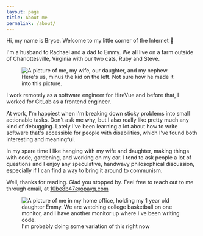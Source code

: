 ```yaml
---
layout: page
title: About me
permalink: /about/
---
```

Hi, my name is Bryce. Welcome to my little corner of the Internet 👋

I'm a husband to Rachael and a dad to Emmy. We all live on a farm outside of Charlottesville, Virginia with our two cats, Ruby and Steve.

<figure>
<img alt="A picture of me, my wife, our daughter, and my nephew." src="{{ "/images/couch.jpg" | absolute_url }}"/>
<figcaption>Here's us, minus the kid on the left. Not sure how he made it into this picture.</figcaption>
</figure>

I work remotely as a software engineer for HireVue and before that, I worked for GitLab as a frontend engineer.

At work, I'm happiest when I'm breaking down sticky problems into small actionable tasks. Don't ask me why, but I also really like pretty much any kind of debugging. Lately I've been learning a lot about how to write software that's accessible for people with disabilities, which I've found both interesting and meaningful.

In my spare time I like hanging with my wife and daughter, making things with code, gardening, and working on my car. I tend to ask people a lot of questions and I enjoy any speculative, handwavy philosophical discussion, especially if I can find a way to bring it around to communism.

Well, thanks for reading. Glad you stopped by. Feel free to reach out to me through email, at <a mailto='10be8b47@opayq.com'>10be8b47@opayq.com</a>

<figure>
  <img alt="A picture of me in my home office, holding my 1 year old daughter Emmy. We are watching college basketball on one monitor, and I have another monitor up where I've been writing code." src="{{ "/images/ncaa.png" | absolute_url }}"/>
  <figcaption>I'm probably doing some variation of this right now</figcaption>
</figure>
